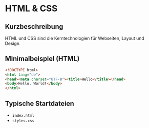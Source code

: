 # HTML & CSS

## Kurzbeschreibung
HTML und CSS sind die Kerntechnologien für Webseiten, Layout und Design.

## Minimalbeispiel (HTML)
```html
<!DOCTYPE html>
<html lang="de">
<head><meta charset="UTF-8"><title>Hello</title></head>
<body>Hello, World!</body>
</html>
```

## Typische Startdateien
- `index.html`
- `styles.css`